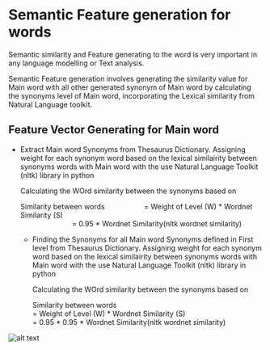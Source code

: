 # Semantic Feature generation for words

Semantic similarity and Feature generating to the word is very important in any language modelling or Text analysis.

Semantic Feature generation involves generating the similarity value for Main word with all other generated synonym of Main word by calculating the synonyms level of Main word, incorporating the Lexical similarity from Natural Language toolkit.

## Feature Vector Generating for Main word
-  Extract Main word Synonyms from Thesaurus Dictionary. Assigning weight for each synonym word based on the lexical similairity between synonyms words with Main word with the use Natural Language Toolkit (nltk) library in python

    Calculating the WOrd similarity between the synonyms based on 
    
    Similarity between words &emsp;&emsp;&emsp;&emsp;&emsp;       =  Weight of Level (W) * Wordnet Similarity (S)</br>
          &emsp;&emsp;&emsp;&emsp;&emsp;&emsp;&emsp;  =  0.95 * Wordnet Similarity(nltk wordnet similarity)</br>

     - Finding the Synonyms for all Main word Synonyms defined in First level from Thesaurus Dictionary. Assigning weight for each            synonym word based on the lexical similairity between synonyms words with Main word with the use Natural Language Toolkit (nltk) library in python

        Calculating the WOrd similarity between the synonyms based on 
        
        Similarity between words  
                                    =  Weight of Level (W) * Wordnet Similarity (S) </br>
                                    =  0.95 * 0.95 * Wordnet Similarity(nltk wordnet similarity)






![alt text](https://github.com/Nagakiran1/Semantic-Feature-generation-for-words/blob/master/Wordnet_1.PNG)
